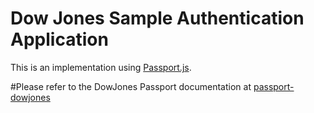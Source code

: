 # Dow Jones Sample Authentication Application

This is an implementation using [Passport.js](http://passportjs.org).

#Please refer to the DowJones Passport documentation at [passport-dowjones](http://github.com/dowjones/passport-dowjones)
